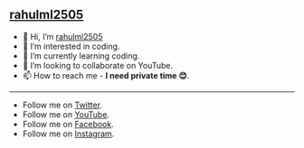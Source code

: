 ## [rahulml2505](https://github.com/rahulml2505)
- 👋 Hi, I’m [rahulml2505](https://github.com/rahulml2505)
- 👀 I’m interested in coding.
- 🌱 I’m currently learning coding.
- 💞️ I’m looking to collaborate on YouTube.
- 📫 How to reach me - **I need private time 😊**.
------------------------------------------------------------------------------------------------------------------------------
- Follow me on [Twitter](https://twitter.com/rahulml2505).
- Follow me on [YouTube](https://youtube.com/channel/UCG_NXFxjczUzpq1sVWNfMEw).
- Follow me on [Facebook](https://www.facebook.com/rahulml2505).
- Follow me on [Instagram](https://www.instagram.com/rahulml2505).

<!---
rahulml2505/rahulML2505 is a ✨ special ✨ repository because its `README.md` (this file) appears on your GitHub profile.
You can click the Preview link to take a look at your changes.
--->
